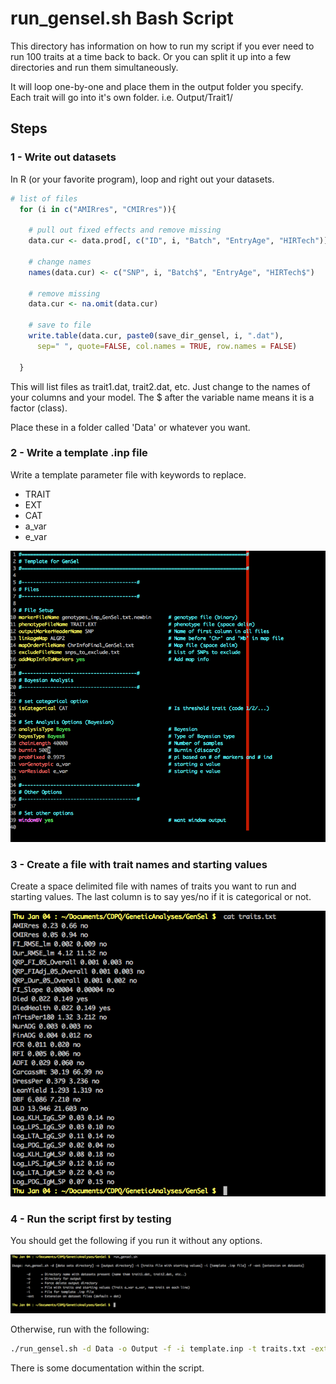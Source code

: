 # run_gensel.sh Bash Script

This directory has information on how to run my script if you 
ever need to run 100 traits at a time back to back. Or you can split 
it up into a few directories and run them simultaneously. 

It will loop one-by-one and place them in the output folder you
specify. Each trait will go into it's own folder. i.e. 
Output/Trait1/

## Steps

### 1 - Write out datasets

In R (or your favorite program), loop and right out your datasets. 

```R
# list of files
  for (i in c("AMIRres", "CMIRres")){
   
    # pull out fixed effects and remove missing
    data.cur <- data.prod[, c("ID", i, "Batch", "EntryAge", "HIRTech")]
    
    # change names
    names(data.cur) <- c("SNP", i, "Batch$", "EntryAge", "HIRTech$")
    
    # remove missing
    data.cur <- na.omit(data.cur)
    
    # save to file
    write.table(data.cur, paste0(save_dir_gensel, i, ".dat"), 
      sep=" ", quote=FALSE, col.names = TRUE, row.names = FALSE)
    
  }

```

This will list files as trait1.dat, trait2.dat, etc. Just change 
to the names of your columns and your model. The $ after the 
variable name means it is a factor (class). 

Place these in a folder called 'Data' or whatever you want. 

### 2 - Write a template .inp file

Write a template parameter file with keywords to replace. 
* TRAIT
* EXT
* CAT
* a_var
* e_var

![Screenshot of Parameter File](/Bash_Script/Screenshots/template.png?raw=true "Parameter file example in vim")

### 3 - Create a file with trait names and starting values

Create a space delimited file with names of traits you want to 
run and starting values. The last column is to say yes/no if it is 
categorical or not. 

![Screenshot of Traits File](/Bash_Script/Screenshots/traits.png?raw=true "Traits file example")

### 4 - Run the script first by testing

You should get the following if you run it without any options. 

![Screenshot of Error](/Bash_Script/Screenshots/error.png?raw=true "Message example")

 Otherwise, run with the following:
 
 ```bash
./run_gensel.sh -d Data -o Output -f -i template.inp -t traits.txt -ext dat
 ```

There is some documentation within the script. 



